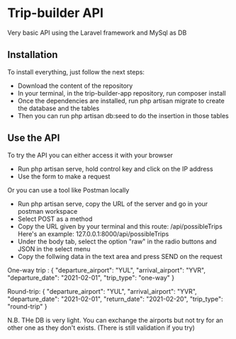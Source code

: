 # Trip-builder API
Very basic API using the Laravel framework and MySql as DB

## Installation
To install everything, just follow the next steps:
- Download the content of the repository
- In your terminal, in the trip-builder-app repository, run composer install
- Once the dependencies are installed, run php artisan migrate to create the database and the tables
- Then you can run php artisan db:seed to do the insertion in those tables

## Use the API
To try the API you can either access it with your browser
- Run php artisan serve, hold control key and click on the IP address
- Use the form to make a request

Or you can use a tool like Postman locally
- Run php artisan serve, copy the URL of the server and go in your postman workspace
- Select POST as a method
- Copy the URL given by your terminal and this route: /api/possibleTrips Here's an example: 127.0.0.1:8000/api/possibleTrips
- Under the body tab, select the option "raw" in the radio buttons and JSON in the select menu
- Copy the follwing data in the text area and press SEND on the request

One-way trip :
{
"departure_airport": "YUL",
"arrival_airport": "YVR",
"departure_date": "2021-02-01",
"trip_type": "one-way"
}

Round-trip:
{
"departure_airport": "YUL",
"arrival_airport": "YVR",
"departure_date": "2021-02-01",
"return_date": "2021-02-20",
"trip_type": "round-trip"
}

N.B. THe DB is very light. You can exchange the airports but not try for an other one as they don't exists. (There is still validation if you try)